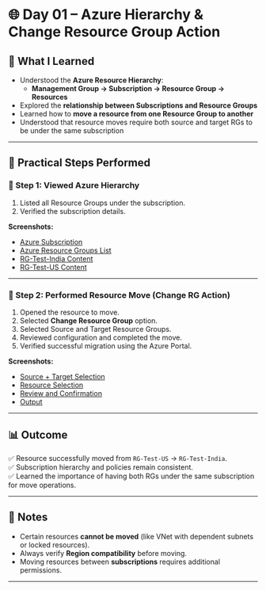 # 🌐 Day 01 – Azure Hierarchy & Change Resource Group Action

## 🧠 What I Learned
- Understood the **Azure Resource Hierarchy**:
  - **Management Group → Subscription → Resource Group → Resources**
- Explored the **relationship between Subscriptions and Resource Groups**
- Learned how to **move a resource from one Resource Group to another**
- Understood that resource moves require both source and target RGs to be under the same subscription

---

## 🧪 Practical Steps Performed

### 🔹 Step 1: Viewed Azure Hierarchy
1. Listed all Resource Groups under the subscription.
2. Verified the subscription details.

**Screenshots:**
- [Azure Subscription](./Screenshots/Azure%20Subcription.png)
- [Azure Resource Groups List](./Screenshots/Azure%20Resource%20Groups%20List.png)
- [RG-Test-India Content](./Screenshots/RG-Test-India%20Content.png)
- [RG-Test-US Content](./Screenshots/RG-Test-US%20content.png)

---

### 🔹 Step 2: Performed Resource Move (Change RG Action)
1. Opened the resource to move.
2. Selected **Change Resource Group** option.
3. Selected Source and Target Resource Groups.
4. Reviewed configuration and completed the move.
5. Verified successful migration using the Azure Portal.

**Screenshots:**
- [Source + Target Selection](./Screenshots/Change%20RG%20action/Step-1%20Source%20%2B%20Target.png)
- [Resource Selection](./Screenshots/Change%20RG%20action/Step-2%20Resource%20to%20move.png)
- [Review and Confirmation](./Screenshots/Change%20RG%20action/Step-3%20Review.png)
- [Output](./Screenshots/Output.png)

---

## 📊 Outcome
✅ Resource successfully moved from `RG-Test-US` → `RG-Test-India`.  
✅ Subscription hierarchy and policies remain consistent.  
✅ Learned the importance of having both RGs under the same subscription for move operations.

---

## 📝 Notes
- Certain resources **cannot be moved** (like VNet with dependent subnets or locked resources).
- Always verify **Region compatibility** before moving.
- Moving resources between **subscriptions** requires additional permissions.

---
